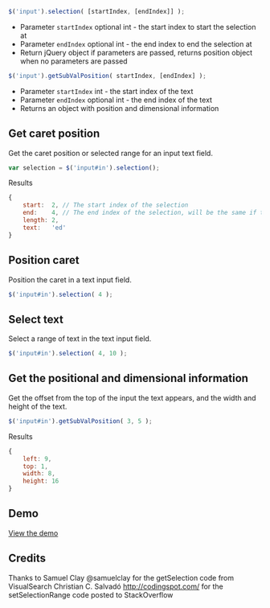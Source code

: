 ```javascript
$('input').selection( [startIndex, [endIndex]] );
```

* Parameter ```startIndex``` optional int - the start index to start the selection at
* Parameter ```endIndex``` optional int - the end index to end the selection at
* Return jQuery object if parameters are passed, returns position object when no parameters are passed


```javascript
$('input').getSubValPosition( startIndex, [endIndex] );
```

* Parameter ```startIndex``` int - the start index of the text
* Parameter ```endIndex``` optional int - the end index of the text
* Returns an object with position and dimensional information


## Get caret position #

Get the caret position or selected range for an input text field.

```javascript
var selection = $('input#in').selection();
```

Results

```javascript
{
	start:  2, // The start index of the selection
	end:    4, // The end index of the selection, will be the same if text is not selected
	length: 2,
	text:   'ed'
}
```

## Position caret ##

Position the caret in a text input field.

```javascript
$('input#in').selection( 4 );
```

## Select text ##

Select a range of text in the text input field.

```javascript
$('input#in').selection( 4, 10 );
```

## Get the positional and dimensional information ##

Get the offset from the top of the input the text appears, and the width and height of the text.

```javascript
$('input#in').getSubValPosition( 3, 5 );
```

Results

```javascript
{
	left: 9,
	top: 1,
	width: 8,
	height: 16
}
```

## Demo ##

[View the demo](http://htmlpreview.github.io/?https://github.com/seamusleahy/jquery.selection.js/blob/master/demo.html)

## Credits ##
Thanks to 
Samuel Clay @samuelclay for the getSelection code from VisualSearch
Christian C. Salvadó <http://codingspot.com/> for the setSelectionRange code posted to StackOverflow
